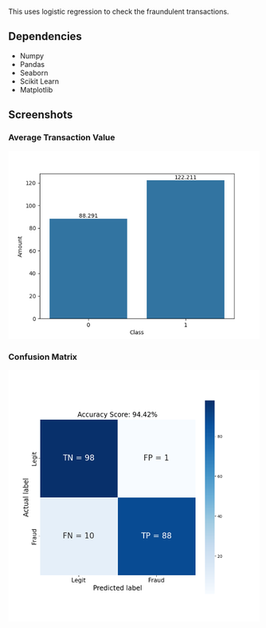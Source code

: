 
This uses logistic regression to check the fraundulent transactions.

## Dependencies

* Numpy
* Pandas
* Seaborn
* Scikit Learn
* Matplotlib

## Screenshots

### Average Transaction Value
![Comparing Legit and Fraud Transaction average values](https://raw.githubusercontent.com/madhavchopra99/credit_card_fraud_detection/main/screenshots/comparing_mean_values.png)

### Confusion Matrix
![Confusion Matrix](https://raw.githubusercontent.com/madhavchopra99/credit_card_fraud_detection/main/screenshots/confusion%20matrix.png)
